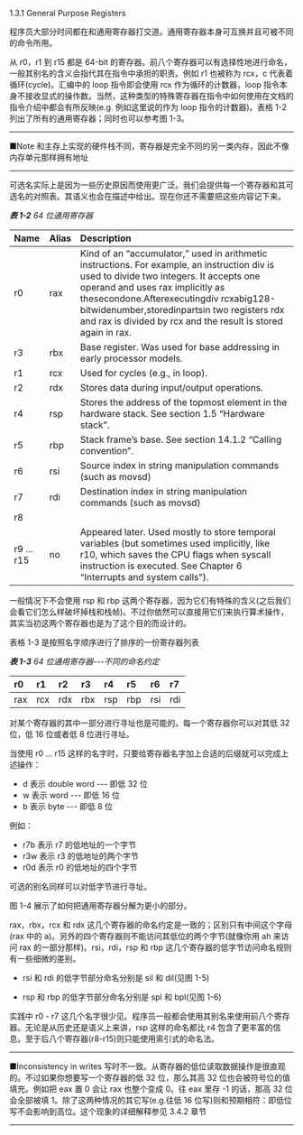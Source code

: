 1.3.1 General Purpose Registers

程序员大部分时间都在和通用寄存器打交道。通用寄存器本身可互换并且可被不同的命令所用。

从 r0，r1 到 r15 都是 64-bit 的寄存器。前八个寄存器可以有选择性地进行命名，一般其别名的含义会指代其在指令中承担的职责。例如 r1 也被称为 rcx，c 代表着循环\(cycle\)。汇编中的 loop 指令即会使用 rcx 作为循环的计数器，loop 指令本身不接收显式的操作数。当然，这种类型的特殊寄存器在指令中如何使用在文档的指令介绍中都会有所反映\(e.g. 例如这里说的作为 loop 指令的计数器\)。表格 1-2 列出了所有的通用寄存器；同时也可以参考图 1-3。

---

■Note 和主存上实现的硬件栈不同，寄存器是完全不同的另一类内存，因此不像内存单元那样拥有地址

---

可选名实际上是因为一些历史原因而使用更广泛。我们会提供每一个寄存器和其可选名的对照表。其语义也会在描述中给出。现在你还不需要把这些内容记下来。

_**表 1-2** 64 位通用寄存器_

| Name | Alias | Description |
| :--- | :--- | :--- |
| r0 | rax | Kind of an “accumulator,” used in arithmetic instructions. For example, an instruction div is used to divide two integers. It accepts one operand and uses rax implicitly as thesecondone.Afterexecutingdiv rcxabig128-bitwidenumber,storedinpartsin two registers rdx and rax is divided by rcx and the result is stored again in rax. |
| r3 | rbx | Base register. Was used for base addressing in early processor models. |
| r1 | rcx | Used for cycles \(e.g., in loop\). |
| r2 | rdx | Stores data during input/output operations. |
| r4 | rsp | Stores the address of the topmost element in the hardware stack. See section 1.5 “Hardware stack”. |
| r5 | rbp | Stack frame’s base. See section 14.1.2 “Calling convention”. |
| r6 | rsi | Source index in string manipulation commands \(such as movsd\) |
| r7 | rdi | Destination index in string manipulation commands \(such as movsd\) |
| r8 |  |  |
| r9 ... r15 | no | Appeared later. Used mostly to store temporal variables \(but sometimes used implicitly, like r10, which saves the CPU flags when syscall instruction is executed. See Chapter 6 “Interrupts and system calls”\). |

一般情况下不会使用 rsp 和 rbp 这两个寄存器，因为它们有特殊的含义\(之后我们会看它们怎么样破坏掉栈和栈帧\)。不过你依然可以直接用它们来执行算术操作，其实当初这两个寄存器也是为了这个目的而设计的。

表格 1-3 是按照名字顺序进行了排序的一份寄存器列表

_**表 1-3** 64 位通用寄存器---不同的命名约定_

| r0 | r1 | r2 | r3 | r4 | r5 | r6 | r7 |
| :--- | :--- | :--- | :--- | :--- | :--- | :--- | :--- |
| rax | rcx | rdx | rbx | rsp | rbp | rsi | rdi |

对某个寄存器的其中一部分进行寻址也是可能的。每一个寄存器你可以对其低 32 位，低 16 位或者低 8 位进行寻址。

当使用 r0 ... r15 这样的名字时，只要给寄存器名字加上合适的后缀就可以完成上述操作：

* d 表示 double word --- 即低 32 位
* w 表示 word --- 即低 16 位
* b 表示 byte --- 即低 8 位

例如：

* r7b 表示 r7 的低地址的一个字节
* r3w 表示 r3 的低地址的两个字节
* r0d 表示 r0 的低地址的四个字节

可选的别名同样可以对低字节进行寻址。

图 1-4 展示了如何把通用寄存器分解为更小的部分。

rax，rbx，rcx 和 rdx 这几个寄存器的命名约定是一致的；区别只有中间这个字母\(rax 中的 a\)。另外的四个寄存器则不能访问其低位的两个字节\(就像你用 ah 来访问 rax 的一部分那样\)。rsi，rdi，rsp 和 rbp 这几个寄存器的低字节访问命名规则有一些细微的差别。

* rsi 和 rdi 的低字节部分命名分别是 sil 和 dil\(见图 1-5\)

* rsp 和 rbp 的低字节部分命名分别是 spl 和 bpl\(见图 1-6\)

实践中 r0 - r7 这几个名字很少见。程序员一般都会使用其别名来使用前八个寄存器。无论是从历史还是语义上来讲，rsp 这样的命名都比 r4 包含了更丰富的信息。至于后八个寄存器\(r8-r15\)则只能使用索引式的命名法。

---

■Inconsistency in writes 写时不一致。从寄存器的低位读取数据操作是很直观的。不过如果你想要写一个寄存器的低 32 位，那么其高 32 位也会被符号位的值填充。例如把 eax 置 0 会让 rax 也整个变成 0。往 eax 里存 -1 的话，那高 32 位会全部被填 1。除了这两种情况的其它写\(e.g.往低 16 位写\)则和预期相符：即低位写不会影响到高位。这个现象的详细解释参见 3.4.2 章节

---



